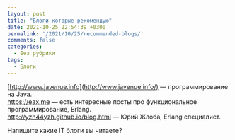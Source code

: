 ```yaml
---
layout: post
title: "Блоги которые рекомендую"
date: 2021-10-25 22:54:39 +0300
permalink: '/2021/10/25/recommended-blogs/'
comments: false
categories:
  - Без рубрики
tags:
  - Блоги
---
```

[http://www.javenue.info](http://www.javenue.info/) &#8212; программирование на Java.  
<https://eax.me> &#8212; есть интересные посты про функциональное программирование, Erlang.  
<http://yzh44yzh.github.io/blog.html> &#8212; Юрий Жлоба, Erlang специалист.  
  
Напишите какие IT блоги вы читаете?